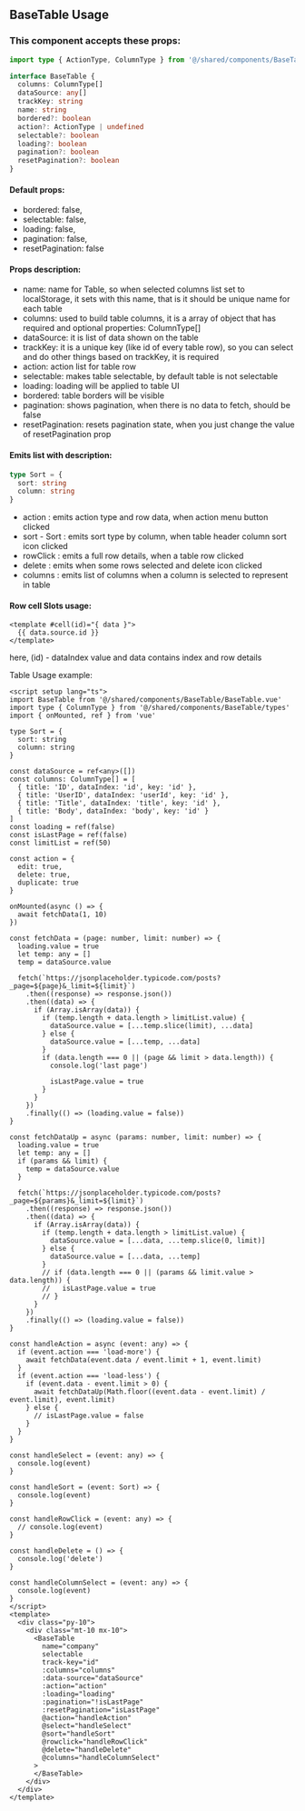 ## BaseTable Usage

### This component accepts these props:

```ts
import type { ActionType, ColumnType } from '@/shared/components/BaseTable/types'

interface BaseTable {
  columns: ColumnType[]
  dataSource: any[]
  trackKey: string
  name: string
  bordered?: boolean
  action?: ActionType | undefined
  selectable?: boolean
  loading?: boolean
  pagination?: boolean
  resetPagination?: boolean
}
```

#### Default props:

- bordered: false,
- selectable: false,
- loading: false,
- pagination: false,
- resetPagination: false

#### Props description:

- name: name for Table, so when selected columns list set to localStorage, it sets with this name, that is it should be unique name for each table
- columns: used to build table columns, it is a array of object that has required and optional properties: ColumnType[]
- dataSource: it is list of data shown on the table
- trackKey: it is a unique key (like id of every table row), so you can select and do other things based on trackKey, it is required
- action: action list for table row
- selectable: makes table selectable, by default table is not selectable
- loading: loading will be applied to table UI
- bordered: table borders will be visible
- pagination: shows pagination, when there is no data to fetch, should be false
- resetPagination: resets pagination state, when you just change the value of resetPagination prop

#### Emits list with description:

```ts
type Sort = {
  sort: string
  column: string
}
```

- action : emits action type and row data, when action menu button clicked
- sort - Sort : emits sort type by column, when table header column sort icon clicked
- rowClick : emits a full row details, when a table row clicked
- delete : emits when some rows selected and delete icon clicked
- columns : emits list of columns when a column is selected to represent in table

#### Row cell Slots usage:

```vue
<template #cell(id)="{ data }">
  {{ data.source.id }}
</template>
```

here, (id) - dataIndex value and data contains index and row details

Table Usage example:

```vue
<script setup lang="ts">
import BaseTable from '@/shared/components/BaseTable/BaseTable.vue'
import type { ColumnType } from '@/shared/components/BaseTable/types'
import { onMounted, ref } from 'vue'

type Sort = {
  sort: string
  column: string
}

const dataSource = ref<any>([])
const columns: ColumnType[] = [
  { title: 'ID', dataIndex: 'id', key: 'id' },
  { title: 'UserID', dataIndex: 'userId', key: 'id' },
  { title: 'Title', dataIndex: 'title', key: 'id' },
  { title: 'Body', dataIndex: 'body', key: 'id' }
]
const loading = ref(false)
const isLastPage = ref(false)
const limitList = ref(50)

const action = {
  edit: true,
  delete: true,
  duplicate: true
}

onMounted(async () => {
  await fetchData(1, 10)
})

const fetchData = (page: number, limit: number) => {
  loading.value = true
  let temp: any = []
  temp = dataSource.value

  fetch(`https://jsonplaceholder.typicode.com/posts?_page=${page}&_limit=${limit}`)
    .then((response) => response.json())
    .then((data) => {
      if (Array.isArray(data)) {
        if (temp.length + data.length > limitList.value) {
          dataSource.value = [...temp.slice(limit), ...data]
        } else {
          dataSource.value = [...temp, ...data]
        }
        if (data.length === 0 || (page && limit > data.length)) {
          console.log('last page')

          isLastPage.value = true
        }
      }
    })
    .finally(() => (loading.value = false))
}

const fetchDataUp = async (params: number, limit: number) => {
  loading.value = true
  let temp: any = []
  if (params && limit) {
    temp = dataSource.value
  }

  fetch(`https://jsonplaceholder.typicode.com/posts?_page=${params}&_limit=${limit}`)
    .then((response) => response.json())
    .then((data) => {
      if (Array.isArray(data)) {
        if (temp.length + data.length > limitList.value) {
          dataSource.value = [...data, ...temp.slice(0, limit)]
        } else {
          dataSource.value = [...data, ...temp]
        }
        // if (data.length === 0 || (params && limit.value > data.length)) {
        //   isLastPage.value = true
        // }
      }
    })
    .finally(() => (loading.value = false))
}

const handleAction = async (event: any) => {
  if (event.action === 'load-more') {
    await fetchData(event.data / event.limit + 1, event.limit)
  }
  if (event.action === 'load-less') {
    if (event.data - event.limit > 0) {
      await fetchDataUp(Math.floor((event.data - event.limit) / event.limit), event.limit)
    } else {
      // isLastPage.value = false
    }
  }
}

const handleSelect = (event: any) => {
  console.log(event)
}

const handleSort = (event: Sort) => {
  console.log(event)
}

const handleRowClick = (event: any) => {
  // console.log(event)
}

const handleDelete = () => {
  console.log('delete')
}

const handleColumnSelect = (event: any) => {
  console.log(event)
}
</script>
<template>
  <div class="py-10">
    <div class="mt-10 mx-10">
      <BaseTable
        name="company"
        selectable
        track-key="id"
        :columns="columns"
        :data-source="dataSource"
        :action="action"
        :loading="loading"
        :pagination="!isLastPage"
        :resetPagination="isLastPage"
        @action="handleAction"
        @select="handleSelect"
        @sort="handleSort"
        @rowclick="handleRowClick"
        @delete="handleDelete"
        @columns="handleColumnSelect"
      >
      </BaseTable>
    </div>
  </div>
</template>
```
